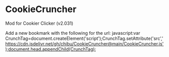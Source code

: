 # CookieCruncher
Mod for Cookier Clicker (v2.031)

Add a new bookmark with the following for the url:
javascript:var CrunchTag=document.createElement('script');CrunchTag.setAttribute('src','https://cdn.jsdelivr.net/gh/chibu/CookieCruncher@main/CookieCruncher.js');document.head.appendChild(CrunchTag);
